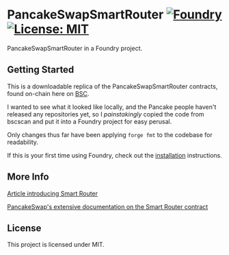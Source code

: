 # PancakeSwapSmartRouter [![Foundry][foundry-badge]][foundry] [![License: MIT][license-badge]][license]

[foundry]: https://getfoundry.sh/
[foundry-badge]: https://img.shields.io/badge/Built%20with-Foundry-FFDB1C.svg
[license]: https://opensource.org/licenses/MIT
[license-badge]: https://img.shields.io/badge/License-MIT-blue.svg

PancakeSwapSmartRouter in a Foundry project.


## Getting Started

This is a downloadable replica of the PancakeSwapSmartRouter contracts, found on-chain here on [BSC](https://bscscan.com/address/0xc6665d98efd81f47b03801187eb46cbc63f328b0#code).

I wanted to see what it looked like locally, and the Pancake people haven't released any repositories yet, so I *painstakingly* copied the code from bscscan and put it into a Foundry project for easy perusal.

Only changes thus far have been applying `forge fmt` to the codebase for readability.

If this is your first time using Foundry, check out the
[installation](https://github.com/foundry-rs/foundry#installation) instructions.


## More Info

[Article introducing Smart Router](https://medium.com/pancakeswap/introducing-smart-router-on-pancakeswap-enjoy-the-best-possible-price-when-trading-through-574ade0a9396)

[PancakeSwap's extensive documentation on the Smart Router contract](https://docs.pancakeswap.finance/code/smart-contracts/pancakeswap-exchange/smart-router)




## License

This project is licensed under MIT.
